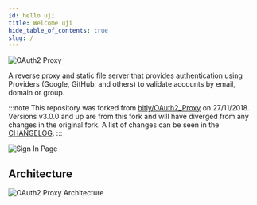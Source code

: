 ```yaml
---
id: hello uji
title: Welcome uji
hide_table_of_contents: true
slug: /
---
```


![OAuth2 Proxy](/img/logos/OAuth2_Proxy_horizontal.svg)

A reverse proxy and static file server that provides authentication using Providers (Google, GitHub, and others)
to validate accounts by email, domain or group.

:::note
This repository was forked from [bitly/OAuth2_Proxy](https://github.com/bitly/oauth2_proxy) on 27/11/2018.
Versions v3.0.0 and up are from this fork and will have diverged from any changes in the original fork.
A list of changes can be seen in the [CHANGELOG](https://github.com/oauth2-proxy/oauth2-proxy/blob/master/CHANGELOG.md).
:::

![Sign In Page](/img/sign-in-page.png)

## Architecture

![OAuth2 Proxy Architecture](/img/architecture.svg)

